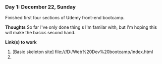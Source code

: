
### Day 1: December 22, Sunday
Finished first four sections of Udemy front-end bootcamp.

**Thoughts** So far I've only done thing s I'm familar with, but I'm hoping this will make the basics second hand.

**Link(s) to work**
1. [Basic skeleton site] file:///D:/Web%20Dev%20bootcamp/index.html
2. 
